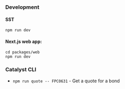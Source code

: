 ### Development

#### SST
```
npm run dev
```

#### Next.js web app:
```
cd packages/web
npm run dev
```

### Catalyst CLI
* `npm run quote -- FPC0631` - Get a quote for a bond
